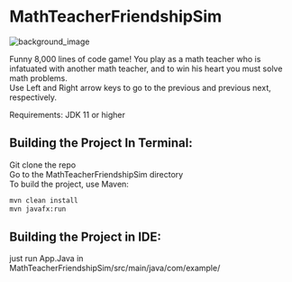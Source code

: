 ﻿# MathTeacherFriendshipSim
 ![background_image](https://github.com/user-attachments/assets/72458ebe-31d5-4042-beec-36c54278dd3a)


Funny 8,000 lines of code game! You play as a math teacher who is infatuated with another math teacher, and to win his heart you must solve math problems.  <br/>
Use Left and Right arrow keys to go to the previous and previous next, respectively.

Requirements: JDK 11 or higher



## Building the Project In Terminal:
Git clone the repo <br/>
Go to the MathTeacherFriendshipSim directory  <br/>
To build the project, use Maven:
```bash
mvn clean install
mvn javafx:run
```

## Building the Project in IDE: 
just run App.Java in MathTeacherFriendshipSim/src/main/java/com/example/




